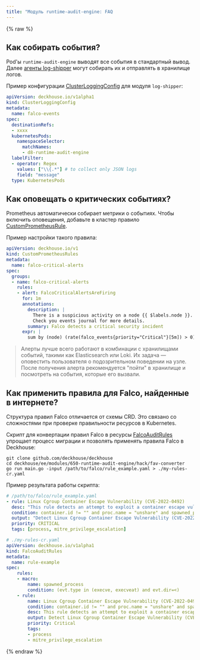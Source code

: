 ```yaml
---
title: "Модуль runtime-audit-engine: FAQ                                                            "
---
```


{% raw %}

## Как собирать события?

Pod'ы `runtime-audit-engine` выводят все события в стандартный вывод.
Далее [агенты log-shipper](../460-log-shipper/) могут собирать их и отправлять в хранилище логов.

Пример конфигурации [ClusterLoggingConfig](../460-log-shipper/cr.html#clusterloggingconfig) для модуля `log-shipper`:

```yaml
apiVersion: deckhouse.io/v1alpha1
kind: ClusterLoggingConfig
metadata:
  name: falco-events
spec:
  destinationRefs:
  - xxxx
  kubernetesPods:
    namespaceSelector:
      matchNames:
      - d8-runtime-audit-engine
  labelFilter:
  - operator: Regex
    values: ["\\{.*"] # to collect only JSON logs
    field: "message"
  type: KubernetesPods
```

## Как оповещать о критических событиях?

Prometheus автоматически собирает метрики о событиях.
Чтобы включить оповещения, добавьте в кластер правило [CustomPrometheusRule](../300-prometheus/cr.html#customprometheusrules).

Пример настройки такого правила:

```yaml
apiVersion: deckhouse.io/v1
kind: CustomPrometheusRules
metadata:
  name: falco-critical-alerts
spec:
  groups:
  - name: falco-critical-alerts
    rules:
    - alert: FalcoCriticalAlertsAreFiring
      for: 1m
      annotations:
        description: |
          There is a suspicious activity on a node {{ $labels.node }}. 
          Check you events journal for more details.
        summary: Falco detects a critical security incident
      expr: |
        sum by (node) (rate(falco_events{priority="Critical"}[5m]) > 0)
```

> Алерты лучше всего работают в комбинации с хранилищами событий, такими как Elasticsearch или Loki. Их задача — оповестить пользователя о подозрительном поведении на узле.
> После получения алерта рекомендуется "пойти" в хранилище и посмотреть на события, которые его вызвали.

## Как применить правила для Falco, найденные в интернете?

Структура правил Falco отличается от схемы CRD.
Это связано со сложностями при проверке правильности ресурсов в Kubernetes.

Скрипт для конвертации правил Falco в ресурсы [FalcoAuditRules](cr.html#falcoauditrules) упрощает процесс миграции и позволять применять правила Falco в Deckhouse:

```shell
git clone github.com/deckhouse/deckhouse
cd deckhouse/ee/modules/650-runtime-audit-engine/hack/fav-converter
go run main.go -input /path/to/falco/rule_example.yaml > ./my-rules-cr.yaml
```

Пример результата работы скрипта:

```yaml
# /path/to/falco/rule_example.yaml
- rule: Linux Cgroup Container Escape Vulnerability (CVE-2022-0492)
  desc: "This rule detects an attempt to exploit a container escape vulnerability in the Linux Kernel."
  condition: container.id != "" and proc.name = "unshare" and spawned_process and evt.args contains "mount" and evt.args contains "-o rdma" and evt.args contains "/release_agent"
  output: "Detect Linux Cgroup Container Escape Vulnerability (CVE-2022-0492) (user=%user.loginname uid=%user.loginuid command=%proc.cmdline args=%proc.args)"
  priority: CRITICAL
  tags: [process, mitre_privilege_escalation]
```

```yaml
# ./my-rules-cr.yaml
apiVersion: deckhouse.io/v1alpha1
kind: FalcoAuditRules
metadata:
  name: rule-example
spec:
    rules:
    - macro:
        name: spawned_process
        condition: (evt.type in (execve, execveat) and evt.dir=<)
    - rule:
        name: Linux Cgroup Container Escape Vulnerability (CVE-2022-0492)
        condition: container.id != "" and proc.name = "unshare" and spawned_process and evt.args contains "mount" and evt.args contains "-o rdma" and evt.args contains "/release_agent"
        desc: This rule detects an attempt to exploit a container escape vulnerability in the Linux Kernel.
        output: Detect Linux Cgroup Container Escape Vulnerability (CVE-2022-0492) (user=%user.loginname uid=%user.loginuid command=%proc.cmdline args=%proc.args)
        priority: Critical
        tags:
        - process
        - mitre_privilege_escalation
```

{% endraw %}
